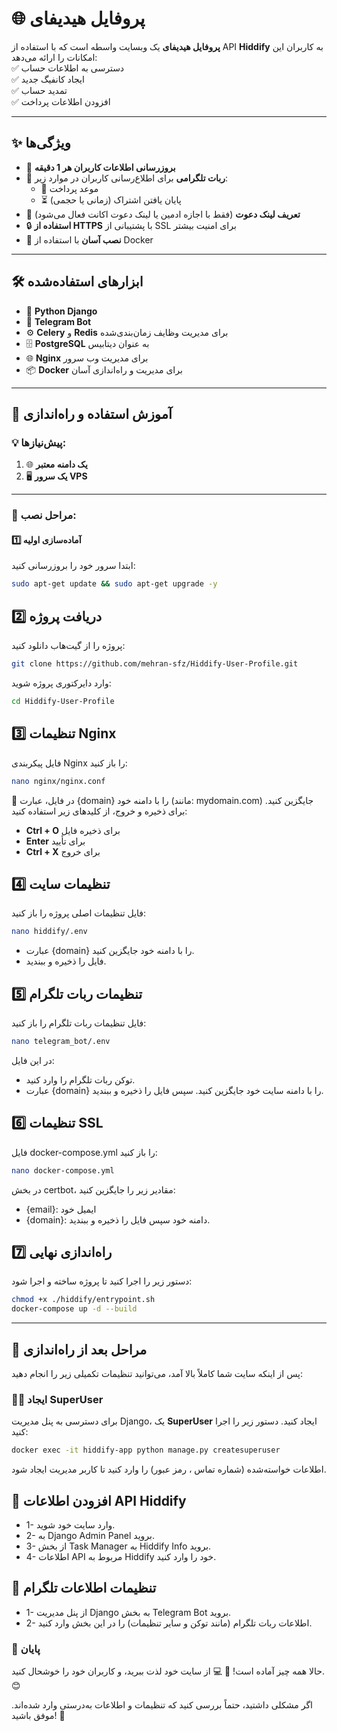 # 🌐 پروفایل هیدیفای

**پروفایل هیدیفای** یک وبسایت واسطه است که با استفاده از API **Hiddify** به کاربران این امکانات را ارائه می‌دهد:  
✅ دسترسی به اطلاعات حساب  
✅ ایجاد کانفیگ جدید  
✅ تمدید حساب  
✅ افزودن اطلاعات پرداخت  

---

## ✨ ویژگی‌ها

- 🔄 **بروزرسانی اطلاعات کاربران هر 1 دقیقه**
- 🤖 **ربات تلگرامی** برای اطلاع‌رسانی کاربران در موارد زیر:
  - 📅 موعد پرداخت
  - ⏳ پایان یافتن اشتراک (زمانی یا حجمی)
- 🔗 **تعریف لینک دعوت** (فقط با اجازه ادمین یا لینک دعوت اکانت فعال می‌شود)
- 🔒 **استفاده از HTTPS** با پشتیبانی از SSL برای امنیت بیشتر
- 🚀 **نصب آسان** با استفاده از Docker

---

## 🛠 ابزارهای استفاده‌شده

- 🐍 **Python Django**
- 💬 **Telegram Bot**
- ⚙️ **Celery** و **Redis** برای مدیریت وظایف زمان‌بندی‌شده
- 🗄 **PostgreSQL** به عنوان دیتابیس
- 🌐 **Nginx** برای مدیریت وب سرور
- 📦 **Docker** برای مدیریت و راه‌اندازی آسان

---

## 📖 آموزش استفاده و راه‌اندازی

### 💡 پیش‌نیازها:
1. 🌐 **یک دامنه معتبر**
2. 🖥 **یک سرور VPS**

---

### 🚀 مراحل نصب:

#### 1️⃣ آماده‌سازی اولیه
ابتدا سرور خود را بروزرسانی کنید:
```bash
sudo apt-get update && sudo apt-get upgrade -y

```

## 2️⃣ دریافت پروژه
پروژه را از گیت‌هاب دانلود کنید:
```bash
git clone https://github.com/mehran-sfz/Hiddify-User-Profile.git
```
وارد دایرکتوری پروژه شوید:
```bash
cd Hiddify-User-Profile
```

## 3️⃣ تنظیمات Nginx
فایل پیکربندی Nginx را باز کنید:
```bash
nano nginx/nginx.conf
```
🔄 در فایل، عبارت {domain} را با دامنه خود (مانند: mydomain.com) جایگزین کنید.
برای ذخیره و خروج، از کلیدهای زیر استفاده کنید:
- **Ctrl + O** برای ذخیره فایل
- **Enter** برای تأیید
- **Ctrl + X** برای خروج

## 4️⃣ تنظیمات سایت
فایل تنظیمات اصلی پروژه را باز کنید:

```bash
nano hiddify/.env
```
- عبارت {domain} را با دامنه خود جایگزین کنید.
- فایل را ذخیره و ببندید.

## 5️⃣ تنظیمات ربات تلگرام
فایل تنظیمات ربات تلگرام را باز کنید:
``` bash
nano telegram_bot/.env
```
در این فایل:

- توکن ربات تلگرام را وارد کنید.
- عبارت {domain} را با دامنه سایت خود جایگزین کنید. سپس فایل را ذخیره و ببندید.

## 6️⃣ تنظیمات SSL
فایل docker-compose.yml را باز کنید:

```bash
nano docker-compose.yml
```

در بخش certbot، مقادیر زیر را جایگزین کنید:

- {email}: ایمیل خود
- {domain}: دامنه خود
سپس فایل را ذخیره و ببندید.

## 7️⃣ راه‌اندازی نهایی
دستور زیر را اجرا کنید تا پروژه ساخته و اجرا شود:

```bash
chmod +x ./hiddify/entrypoint.sh
docker-compose up -d --build
```


---

## 🎯 مراحل بعد از راه‌اندازی

پس از اینکه سایت شما کاملاً بالا آمد، می‌توانید تنظیمات تکمیلی زیر را انجام دهید:

### 🧑‍💻 ایجاد SuperUser
برای دسترسی به پنل مدیریت Django، یک **SuperUser** ایجاد کنید. دستور زیر را اجرا کنید:
```bash
docker exec -it hiddify-app python manage.py createsuperuser
```
اطلاعات خواسته‌شده (شماره تماس ، رمز عبور) را وارد کنید تا کاربر مدیریت ایجاد شود.

## 🔧 افزودن اطلاعات API Hiddify
- 1- وارد سایت خود شوید.
- 2- به Django Admin Panel بروید.
- 3- از بخش Task Manager به Hiddify Info بروید.
- 4- اطلاعات API مربوط به Hiddify خود را وارد کنید.

## 🤖 تنظیمات اطلاعات تلگرام
- 1- از پنل مدیریت Django به بخش Telegram Bot بروید.
- 2- اطلاعات ربات تلگرام (مانند توکن و سایر تنظیمات) را در این بخش وارد کنید.

### 🎉 پایان
حالا همه چیز آماده است! 🌟
💻 از سایت خود لذت ببرید، و کاربران خود را خوشحال کنید. 😊

اگر مشکلی داشتید، حتماً بررسی کنید که تنظیمات و اطلاعات به‌درستی وارد شده‌اند.
موفق باشید! 🚀

